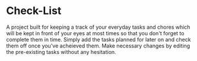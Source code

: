 # Check-List 

A project built for keeping a track of your everyday tasks and chores which will be kept in front of your eyes at most times so that you don't forget to complete them in time.
Simply add the tasks planned for later on and check them off once you've acheieved them.
Make necessary changes by editing the pre-existing tasks without any hesitation.
